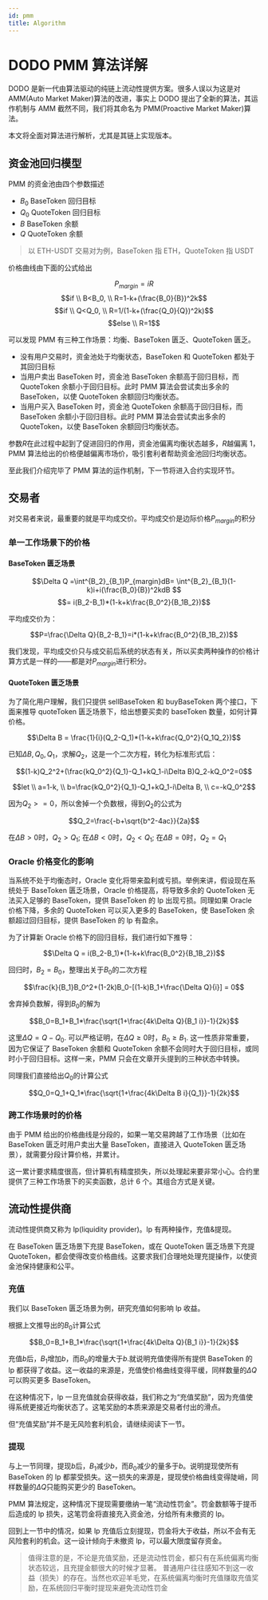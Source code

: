 ```yaml
---
id: pmm
title: Algorithm
---
```


# DODO PMM 算法详解

DODO 是新一代由算法驱动的纯链上流动性提供方案。很多人误以为这是对 AMM(Auto Market Maker)算法的改进，事实上 DODO 提出了全新的算法，其运作机制与 AMM 截然不同，我们将其命名为 PMM(Proactive Market Maker)算法。

本文将全面对算法进行解析，尤其是其链上实现版本。

## 资金池回归模型

PMM 的资金池由四个参数描述

- $B_0$ BaseToken 回归目标
- $Q_0$ QuoteToken 回归目标
- $B$ BaseToken 余额
- $Q$ QuoteToken 余额

> 以 ETH-USDT 交易对为例，BaseToken 指 ETH，QuoteToken 指 USDT

价格曲线由下面的公式给出

$$P_{margin}=iR$$
$$if \\ B<B_0, \\ R=1-k+(\frac{B_0}{B})^2k$$
$$if \\ Q<Q_0, \\ R=1/(1-k+(\frac{Q_0}{Q})^2k)$$
$$else \\ R=1$$

可以发现 PMM 有三种工作场景：均衡、BaseToken 匮乏、QuoteToken 匮乏。

- 没有用户交易时，资金池处于均衡状态，BaseToken 和 QuoteToken 都处于其回归目标
- 当用户卖出 BaseToken 时，资金池 BaseToken 余额高于回归目标，而 QuoteToken 余额小于回归目标。此时 PMM 算法会尝试卖出多余的 BaseToken，以使 QuoteToken 余额回归均衡状态。
- 当用户买入 BaseToken 时，资金池 QuoteToken 余额高于回归目标，而 BaseToken 余额小于回归目标。此时 PMM 算法会尝试卖出多余的 QuoteToken，以使 BaseToken 余额回归均衡状态。

<!-- ![](/Users/leimingda/Documents/dodo/docs/img/img.006.jpeg) -->

参数$R$在此过程中起到了促进回归的作用，资金池偏离均衡状态越多，$R$越偏离 1，PMM 算法给出的价格便越偏离市场价，吸引套利者帮助资金池回归均衡状态。

至此我们介绍完毕了 PMM 算法的运作机制，下一节将进入合约实现环节。

## 交易者

对交易者来说，最重要的就是平均成交价。平均成交价是边际价格$P_{margin}$的积分

### 单一工作场景下的价格

#### BaseToken 匮乏场景

<!-- ![](/Users/leimingda/Documents/dodo/docs/img/img.002.jpeg) -->

$$\Delta Q =\int^{B_2}_{B_1}P_{margin}dB= \int^{B_2}_{B_1}(1-k)i+i(\frac{B_0}{B})^2kdB $$
$$= i(B_2-B_1)*(1-k+k\frac{B_0^2}{B_1B_2})$$

平均成交价为：

$$P=\frac{\Delta Q}{B_2-B_1}=i*(1-k+k\frac{B_0^2}{B_1B_2})$$

我们发现，平均成交价只与成交前后系统的状态有关，所以买卖两种操作的价格计算方式是一样的——都是对$P_{margin}$进行积分。

#### QuoteToken 匮乏场景

为了简化用户理解，我们只提供 sellBaseToken 和 buyBaseToken 两个接口，下面来推导 quoteToken 匮乏场景下，给出想要买卖的 baseToken 数量，如何计算价格。

$$\Delta B = \frac{1}{i}(Q_2-Q_1)*(1-k+k\frac{Q_0^2}{Q_1Q_2})$$

已知$\Delta B, Q_0, Q_1$，求解$Q_2$，这是一个二次方程，转化为标准形式后：

$$(1-k)Q_2^2+(\frac{kQ_0^2}{Q_1}-Q_1+kQ_1-i\Delta B)Q_2-kQ_0^2=0$$

$$let \\ a=1-k, \\ b=\frac{kQ_0^2}{Q_1}-Q_1+kQ_1-i\Delta B, \\ c=-kQ_0^2$$

因为$Q_2>=0$，所以舍掉一个负数根，得到$Q_2$的公式为

$$Q_2=\frac{-b+\sqrt{b^2-4ac}}{2a}$$

在$\Delta B>0$时，$Q_2>Q_1$; 在$\Delta B<0$时，$Q_2<Q_1$; 在$\Delta B=0$时，$Q_2=Q_1$

### Oracle 价格变化的影响

当系统不处于均衡态时，Oracle 变化将带来盈利或亏损。举例来讲，假设现在系统处于 BaseToken 匮乏场景，Oracle 价格提高，将导致多余的 QuoteToken 无法买入足够的 BaseToken，提供 BaseToken 的 lp 出现亏损。同理如果 Oracle 价格下降，多余的 QuoteToken 可以买入更多的 BaseToken，使 BaseToken 余额超过回归目标，提供 BaseToken 的 lp 有盈余。

为了计算新 Oracle 价格下的回归目标，我们进行如下推导：

$$\Delta Q = i(B_2-B_1)*(1-k+k\frac{B_0^2}{B_1B_2})$$

回归时，$B_2=B_0$，整理出关于$B_0$的二次方程

$$\frac{k}{B_1}B_0^2+(1-2k)B_0-[(1-k)B_1+\frac{\Delta Q}{i}] = 0$$

舍弃掉负数解，得到$B_0$的解为

$$B_0=B_1+B_1*\frac{\sqrt{1+\frac{4k\Delta Q}{B_1 i}}-1}{2k}$$

这里$\Delta Q=Q-Q_0$. 可以严格证明，在$\Delta Q \ge 0$时，$B_0\ge B_1$. 这一性质非常重要，因为它保证了 BaseToken 余额和 QuoteToken 余额不会同时大于回归目标，或同时小于回归目标。这样一来，PMM 只会在文章开头提到的三种状态中转换。

同理我们直接给出$Q_0$的计算公式

$$Q_0=Q_1+Q_1*\frac{\sqrt{1+\frac{4k\Delta B i}{Q_1}}-1}{2k}$$

### 跨工作场景时的价格

由于 PMM 给出的价格曲线是分段的，如果一笔交易跨越了工作场景（比如在 BaseToken 匮乏时用户卖出大量 BaseToken，直接进入 QuoteToken 匮乏场景），就需要分段计算价格，并累计。

这一累计要求精度很高，但计算机有精度损失，所以处理起来要非常小心。合约里提供了三种工作场景下的买卖函数，总计 6 个。其组合方式是关键。

## 流动性提供商

流动性提供商又称为 lp(liquidity provider)。lp 有两种操作，充值&提现。

在 BaseToken 匮乏场景下充提 BaseToken，或在 QuoteToken 匮乏场景下充提 QuoteToken，都会使得改变价格曲线。这要求我们合理地处理充提操作，以使资金池保持健康和公平。

### 充值

我们以 BaseToken 匮乏场景为例，研究充值如何影响 lp 收益。

根据上文推导出的$B_0$计算公式

$$B_0=B_1+B_1*\frac{\sqrt{1+\frac{4k\Delta Q}{B_1 i}}-1}{2k}$$

充值$b$后，$B_1$增加$b$，而$B_0$的增量大于$b$.就说明充值使得所有提供 BaseToken 的 lp 都获得了收益。这一收益的来源是，充值使价格曲线变得平缓，同样数量的$\Delta Q$可以购买更多 BaseToken。

在这种情况下，lp 一旦充值就会获得收益，我们称之为“充值奖励”，因为充值使得系统更接近均衡状态了。这笔奖励的本质来源是交易者付出的滑点。

但“充值奖励”并不是无风险套利机会，请继续阅读下一节。

### 提现

与上一节同理，提现$b$后，$B_1$减少$b$，而$B_0$减少的量多于$b$。说明提现使所有 BaseToken 的 lp 都蒙受损失。这一损失的来源是，提现使价格曲线变得陡峭，同样数量的$\Delta Q$只能购买更少的 BaseToken。

PMM 算法规定，这种情况下提现需要缴纳一笔“流动性罚金”。罚金数额等于提币后造成的 lp 损失，这笔罚金将直接充入资金池，分给所有未撤资的 lp。

回到上一节中的情况，如果 lp 充值后立刻提现，罚金将大于收益，所以不会有无风险套利的机会。这一设计倾向于未撤资 lp，可以最大限度留存资金。

> 值得注意的是，不论是充值奖励，还是流动性罚金，都只有在系统偏离均衡状态较远，且充提金额很大的时候才显著。
> 普通用户往往感知不到这一收益（损失）的存在。当然也欢迎羊毛党，在系统偏离均衡时充值赚取充值奖励，在系统回归平衡时提现来避免流动性罚金
